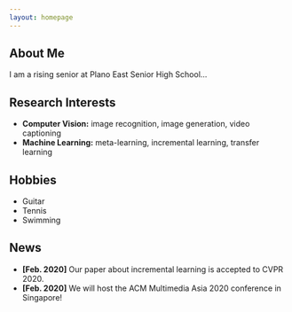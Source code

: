 ```yaml
---
layout: homepage
---
```


## About Me

I am a rising senior at Plano East Senior High School...

## Research Interests

- **Computer Vision:** image recognition, image generation, video captioning
- **Machine Learning:** meta-learning, incremental learning, transfer learning

## Hobbies

- Guitar
- Tennis
- Swimming

## News
- **[Feb. 2020]** Our paper about incremental learning is accepted to CVPR 2020.
- **[Feb. 2020]** We will host the ACM Multimedia Asia 2020 conference in Singapore!
